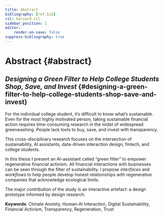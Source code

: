 ```yaml
---
title: Abstract
bibliography: [ref.bib]
csl: harvard.csl
sidebar_position: 1
editor:
    render-on-save: false
suppress-bibliography: true
---
```


# Abstract {#abstract}

## *Designing a Green Filter to Help College Students Shop, Save, and Invest* {#designing-a-green-filter-to-help-college-students-shop-save-and-invest}

For the individual college student, it’s difficult to know what’s sustainable. Even for the most highly motivated person, taking sustainable financial action requires time-consuming research in the midst of widespread greenwashing. People lack tools to buy, save, and invest with transparency.

This cross-disciplinary research focuses on the intersection of sustainability, AI assistants, data-driven interaction design, fintech, and college students.

In this thesis I present an AI-assistant called “green filter” to empower regenerative financial activism. All financial interactions with businesses can be seen through the filter of sustainability. I propose *interfaces* and *workflows* to help people develop honest relationships with regenerative companies that acknowledge ecological limits.

The major contribution of the study is an interactive artefact: a design prototype informed by design research.

**Keywords**: Climate Anxiety, Human-AI Interaction, Digital Sustainability, Financial Activism, Transparency, Regeneration, Trust
